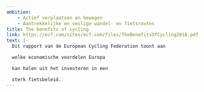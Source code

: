```yaml
---
ambition: 
    - Actief verplaatsen en bewegen
    - Aantrekkelijke en veilige wandel- en fietsroutes
title: The benefits of cycling
link: https://ecf.com/sites/ecf.com/files/TheBenefitsOfCycling2018.pdf
text: |-
  Dit rapport van de European Cycling Federation toont aan

  welke economische voordelen Europa

  kan halen uit het investeren in een

  sterk fietsbeleid.
---
```

